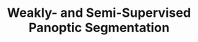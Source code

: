 ---
title: "Weakly- and Semi-Supervised Panoptic Segmentation"
year: 2018
pdf_url: "http://www.robots.ox.ac.uk/~tvg/publications/2018/0095.pdf"
category: "vision"
author_list: "Qizhu Li, Anurag Arnab, Philip H.S. Torr"
grant: "MURI"
pub_in: "European Conference on Computer Vision (ECCV) 2018"
---